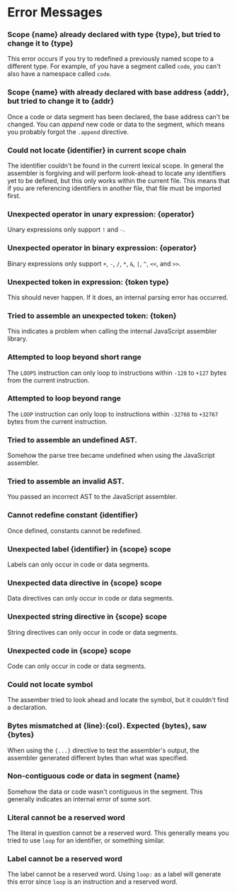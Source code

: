 # Error Messages

### Scope {name} already declared with type {type}, but tried to change it to {type}

This error occurs if you try to redefined a previously named scope to a different type. For example, of you have a segment called `code`, you can't also have a namespace called `code`.

### Scope {name} with already declared with base address {addr}, but tried to change it to {addr}

Once a code or data segment has been declared, the base address can't be changed. You can _append_ new code or data to the segment, which means you probably forgot the `.append` directive. 

### Could not locate {identifier} in current scope chain

The identifier couldn't be found in the current lexical scope. In general the assembler is forgiving and will perform look-ahead to locate any identifiers yet to be defined, but this only works within the current file. This means that if you are referencing identifiers in another file, that file must be imported first.

### Unexpected operator in unary expression: {operator}

Unary expressions only support `!` and `-`.

### Unexpected operator in binary expression: {operator}

Binary expressions only support `+`, `-`, `/`, `*`, `&`, `|`, `^`, `<<`, and `>>`.

### Unexpected token in expression: {token type}

This should never happen. If it does, an internal parsing error has occurred.

### Tried to assemble an unexpected token: {token}

This indicates a problem when calling the internal JavaScript assembler library.

### Attempted to loop beyond short range

The `LOOPS` instruction can only loop to instructions within `-128` to `+127` bytes from the current instruction.

### Attempted to loop beyond range

The `LOOP` instruction can only loop to instructions within `-32768` to `+32767` bytes from the current instruction.

### Tried to assemble an undefined AST.

Somehow the parse tree became undefined when using the JavaScript assembler.

### Tried to assemble an invalid AST.

You passed an incorrect AST to the JavaScript assembler.

### Cannot redefine constant {identifier}

Once defined, constants cannot be redefined.

### Unexpected label {identifier} in {scope} scope

Labels can only occur in code or data segments.

### Unexpected data directive in {scope} scope

Data directives can only occur in code or data segments.

### Unexpected string directive in {scope} scope

String directives can only occur in code or data segments.

### Unexpected code in {scope} scope

Code can only occur in code or data segments.

### Could not locate symbol

The assember tried to look ahead and locate the symbol, but it couldn't find a declaration.

### Bytes mismatched at {line}:{col}. Expected {bytes}, saw {bytes}

When using the `{...}` directive to test the assembler's output, the assembler generated different bytes than what was specified.

### Non-contiguous code or data in segment {name}

Somehow the data or code wasn't contiguous in the segment. This generally indicates an internal error of some sort.

### Literal cannot be a reserved word

The literal in question cannot be a reserved word. This generally means you tried to use `loop` for an identifier, or something similar.

### Label cannot be a reserved word

The label cannot be a reserved word. Using `loop:` as a label will generate this error since `loop` is an instruction and a reserved word.


